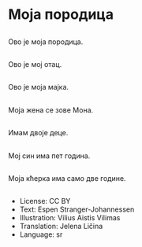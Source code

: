 # Моја породица

##
Ово је моја породица.

##
Ово је мој отац.

##
Ово је моја мајка.

##
Моја жена се зове Мона.

##
Имам двоје деце.

##
Мој син има пет година.

##
Моја кћерка има само две године.

##
* License: CC BY
* Text: Espen Stranger-Johannessen
* Illustration: Vilius Aistis Vilimas
* Translation: Jelena Ličina
* Language: sr
